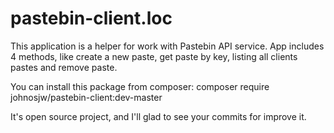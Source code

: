 # pastebin-client.loc

This application is a helper for work with Pastebin API service.
App includes 4 methods, like create a new paste, get paste by key, listing all clients pastes and remove paste.

You can install this package from composer: composer require johnosjw/pastebin-client:dev-master

It's open source project, and I'll glad to see your commits for improve it.
